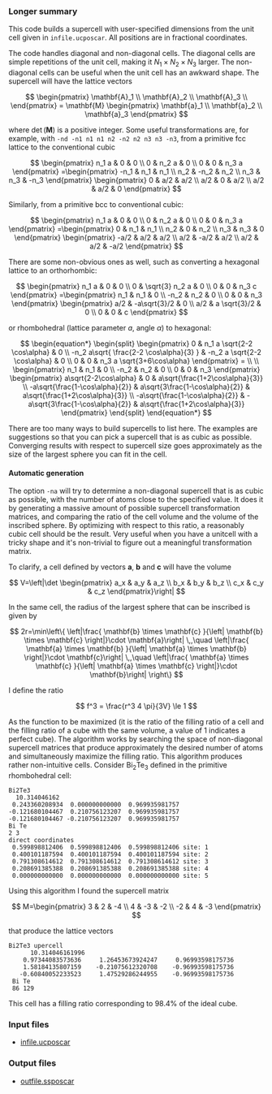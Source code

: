 
### Longer summary

This code builds a supercell with user-specified dimensions from the unit cell given in `infile.ucposcar`. All positions are in fractional coordinates.

The code handles diagonal and non-diagonal cells. The diagonal cells are simple repetitions of the unit cell, making it $N_1 \times N_2 \times N_3$ larger. The non-diagonal cells can be useful when the unit cell has an awkward shape. The supercell will have the lattice vectors

$$
\begin{pmatrix}
\mathbf{A}_1 \\
\mathbf{A}_2 \\
\mathbf{A}_3 \\
\end{pmatrix}
= \mathbf{M}
\begin{pmatrix}
\mathbf{a}_1 \\
\mathbf{a}_2 \\
\mathbf{a}_3
\end{pmatrix}
$$

where $\det( \mathbf{M} )$ is a positive integer. Some useful transformations are, for example, with `-nd -n1 n1 n1 n2 -n2 n2 n3 n3 -n3`, from a primitive fcc lattice to the conventional cubic

$$
\begin{pmatrix}
n_1 a & 0 & 0 \\
0 & n_2 a & 0 \\
0 & 0 & n_3 a
\end{pmatrix}
=\begin{pmatrix}
-n_1 & n_1 & n_1 \\
n_2 & -n_2 & n_2 \\
n_3 & n_3 & -n_3
\end{pmatrix}
\begin{pmatrix}
0 & a/2 & a/2 \\
a/2 & 0 & a/2 \\
a/2 & a/2 & 0
\end{pmatrix}
$$

Similarly, from a primitive bcc to conventional cubic:

$$
\begin{pmatrix}
n_1 a & 0 & 0 \\
0 & n_2 a & 0 \\
0 & 0 & n_3 a
\end{pmatrix}
=\begin{pmatrix}
0 & n_1 & n_1 \\
n_2 & 0 & n_2 \\
n_3 & n_3 & 0
\end{pmatrix}
\begin{pmatrix}
-a/2 & a/2 & a/2 \\
a/2 & -a/2 & a/2 \\
a/2 & a/2 & -a/2
\end{pmatrix}
$$

There are some non-obvious ones as well, such as converting a hexagonal lattice to an orthorhombic:

$$
\begin{pmatrix}
n_1 a & 0 & 0 \\
0 & \sqrt{3} n_2 a  & 0 \\
0 & 0 & n_3 c
\end{pmatrix}
=\begin{pmatrix}
n_1 & n_1 & 0 \\
-n_2 & n_2 & 0 \\
0 & 0 & n_3
\end{pmatrix}
\begin{pmatrix}
a/2 & -a\sqrt{3}/2 & 0 \\
a/2 & a \sqrt{3}/2 & 0 \\
0 & 0 & c
\end{pmatrix}
$$

or rhombohedral (lattice parameter $a$, angle $\alpha$) to hexagonal:

$$
\begin{equation*}
\begin{split}
\begin{pmatrix}
0 & n_1 a \sqrt{2-2 \cos\alpha} & 0  \\
-n_2 a\sqrt{ \frac{2-2 \cos\alpha}{3} } & -n_2 a \sqrt{2-2 \cos\alpha}  & 0 \\
0 & 0 & n_3 a \sqrt{3+6\cos\alpha}
\end{pmatrix}
= \\ \\ \begin{pmatrix}
n_1 & n_1 & 0 \\
-n_2 & n_2 & 0 \\
0 & 0 & n_3
\end{pmatrix}
\begin{pmatrix}
a\sqrt{2-2\cos\alpha} & 0 & a\sqrt{\frac{1+2\cos\alpha}{3}} \\
-a\sqrt{\frac{1-\cos\alpha}{2}} & a\sqrt{3\frac{1-\cos\alpha}{2}} & a\sqrt{\frac{1+2\cos\alpha}{3}} \\
-a\sqrt{\frac{1-\cos\alpha}{2}} & -a\sqrt{3\frac{1-\cos\alpha}{2}} & a\sqrt{\frac{1+2\cos\alpha}{3}}
\end{pmatrix}
\end{split}
\end{equation*}
$$

There are too many ways to build supercells to list here. The examples are suggestions so that you can pick a supercell that is as cubic as possible. Converging results with respect to supercell size goes approximately as the size of the largest sphere you can fit in the cell.

#### Automatic generation

The option `-na` will try to determine a non-diagonal supercell that is as cubic as possible, with the number of atoms close to the specified value. It does it by generating a massive amount of possible supercell transformation matrices, and comparing the ratio of the cell volume and the volume of the inscribed sphere. By optimizing with respect to this ratio, a reasonably cubic cell should be the result. Very useful when you have a unitcell with a tricky shape and it's non-trivial to figure out a meaningful transformation matrix.

To clarify, a cell defined by vectors $\mathbf{a}$, $\mathbf{b}$ and $\mathbf{c}$ will have the volume

$$
V=\left|\det
\begin{pmatrix}
  a_x & a_y & a_z \\
  b_x & b_y & b_z \\
  c_x & c_y & c_z
\end{pmatrix}\right|
$$

In the same cell, the radius of the largest sphere that can be inscribed is given by

$$
2r=\min\left\{
\left|\frac{ \mathbf{b} \times \mathbf{c} }{\left| \mathbf{b} \times \mathbf{c} \right|}\cdot \mathbf{a}\right| \,,\quad
\left|\frac{ \mathbf{a} \times \mathbf{b} }{\left| \mathbf{a} \times \mathbf{b} \right|}\cdot \mathbf{c}\right| \,,\quad
\left|\frac{ \mathbf{a} \times \mathbf{c} }{\left| \mathbf{a} \times \mathbf{c} \right|}\cdot \mathbf{b}\right|
\right\}
$$

I define the ratio

$$
f^3 = \frac{r^3 4 \pi}{3V} \le 1
$$

As the function to be maximized (it is the ratio of the filling ratio of a cell and the filling ratio of a cube with the same volume, a value of 1 indicates a perfect cube). The algorithm works by searching the space of non-diagonal supercell matrices that produce approximately the desired number of atoms and simultaneously maximize the filling ratio. This algorithm produces rather non-intuitive cells. Consider Bi<sub>2</sub>Te<sub>3</sub> defined in the primitive rhombohedral cell:

```
Bi2Te3
  10.314046162
 0.243360208934  0.000000000000  0.969935981757
-0.121680104467  0.210756123207  0.969935981757
-0.121680104467 -0.210756123207  0.969935981757
Bi Te
2 3
direct coordinates
 0.599898812406  0.599898812406  0.599898812406 site: 1
 0.400101187594  0.400101187594  0.400101187594 site: 2
 0.791308614612  0.791308614612  0.791308614612 site: 3
 0.208691385388  0.208691385388  0.208691385388 site: 4
 0.000000000000  0.000000000000  0.000000000000 site: 5
```

Using this algorithm I found the supercell matrix

$$
M=\begin{pmatrix}
3 & 2 & -4 \\
4 & -3 & -2 \\
-2 & 4 & -3
\end{pmatrix}
$$

that produce the lattice vectors

```
Bi2Te3 upercell
      10.314046161996
    0.97344083573636     1.26453673924247     0.96993598175736
    1.58184135807159    -0.21075612320708    -0.96993598175736
   -0.60840052233523     1.47529286244955    -0.96993598175736
 Bi Te
 86 129
```
This cell has a filling ratio corresponding to 98.4% of the ideal cube.

### Input files

* [infile.ucposcar](../files.md#infile.ucposcar)

### Output files

* [outfile.ssposcar](../files.md#infile.ssposcar)

